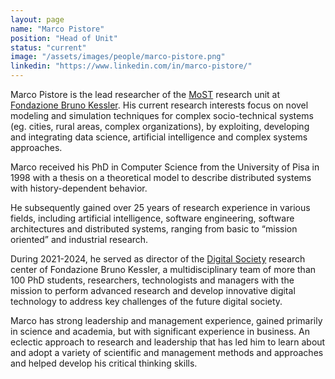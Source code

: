 ```yaml
---
layout: page
name: "Marco Pistore"
position: "Head of Unit"
status: "current"
image: "/assets/images/people/marco-pistore.png"
linkedin: "https://www.linkedin.com/in/marco-pistore/"
---
```


Marco Pistore is the lead researcher of the [MoST](/) research unit at
[Fondazione Bruno Kessler](https://www.fbk.eu/). His current research interests focus on novel modeling and simulation
techniques for complex socio-technical systems (eg. cities, rural areas, complex organizations), by exploiting,
developing and integrating data science, artificial intelligence and complex systems approaches.

<!--more-->

Marco received his PhD in Computer Science from the University of Pisa in 1998 with a thesis on a theoretical model to
describe distributed systems with history-dependent behavior.

He subsequently gained over 25 years of research experience in various fields, including artificial intelligence,
software engineering, software architectures and distributed systems, ranging from basic to “mission oriented” and
industrial research.

During 2021-2024, he served as director of the [Digital Society](https://digis.fbk.eu/) research center
of Fondazione Bruno Kessler, a multidisciplinary team of more than 100 PhD students, researchers, technologists and
managers with the mission to perform advanced research and develop innovative digital
technology to address key challenges of the future digital society.

Marco has strong leadership and management experience, gained primarily in science and academia, but with significant
experience in business. An eclectic approach to research and leadership that has led him to learn about and adopt a
variety of scientific and management methods and approaches and helped develop his critical thinking skills.




